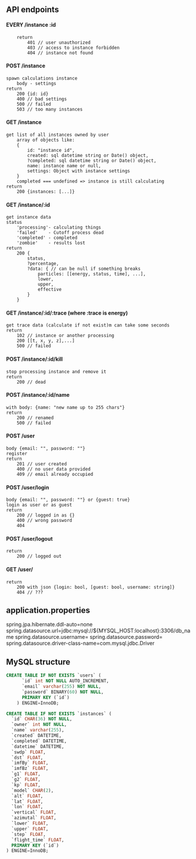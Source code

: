 
## API endpoints

#### EVERY /instance :id
        return
            401 // user unauthorized
            403 // access to instance forbidden
            404 // instance not found

#### POST /instance
    spawn calculations instance
        body - settings
    return
        200 {id: id}
        400 // bad settings
        500 // failed
        503 // too many instances

#### GET /instance
    get list of all instances owned by user
        array of objects like:
        {
            id: "instance id",
            created: sql datetime string or Date() object,
            ?completed: sql datetime string or Date() object,
            name: instance name or null,
            settings: Object with instance settings
        }
        completed === undefined => instance is still calculating
    return
        200 {instances: [...]}

#### GET /instance/:id
    get instance data
    status
        'processing'- calculating things
        'failed'    - Cutoff process dead
        'completed' - completed
        'zombie'    - results lost
    return
        200 {
            status,
            ?percentage,
            ?data: { // can be null if something breaks
                particles: [[energy, status, time], ...],
                lower,
                upper,
                effective
            }
        }

#### GET /instance/:id/:trace (where :trace is energy)
    get trace data (calculate if not exist)m can take some seconds
    return
        102 // instance or another processing
        200 [[t, x, y, z],...]
        500 // failed

#### POST /instance/:id/kill
    stop processing instance and remove it
    return
        200 // dead

#### POST /instance/:id/name
    with body: {name: "new name up to 255 chars"}
    return
        200 // renamed
        500 // failed



#### POST /user
    body {email: "", password: ""}
    register
    return
        201 // user created
        400 // no user data provided
        409 // email already occupied

#### POST /user/login
    body {email: "", password: ""} or {guest: true}
    login as user or as guest
    return
        200 // logged in as {}
        400 // wrong password
        404

#### POST /user/logout
    return
        200 // logged out

#### GET /user/
    return
        200 with json {login: bool, [guest: bool, username: string]}
        404 // ???

## application.properties
spring.jpa.hibernate.ddl-auto=none
spring.datasource.url=jdbc:mysql://${MYSQL_HOST:localhost}:3306/db_name
spring.datasource.username=
spring.datasource.password=
spring.datasource.driver-class-name=com.mysql.jdbc.Driver

## MySQL structure

```sql
CREATE TABLE IF NOT EXISTS `users` (
      `id` int NOT NULL AUTO_INCREMENT,
      `email` varchar(255) NOT NULL,
      `password` BINARY(60) NOT NULL,
      PRIMARY KEY (`id`)
    ) ENGINE=InnoDB;

CREATE TABLE IF NOT EXISTS `instances` (
  `id` CHAR(36) NOT NULL,
  `owner` int NOT NULL,
  `name` varchar(255),
  `created` DATETIME,
  `completed` DATETIME,
  `datetime` DATETIME,
  `swdp` FLOAT,
  `dst` FLOAT,
  `imfBy` FLOAT,
  `imfBz` FLOAT,
  `g1` FLOAT,
  `g2` FLOAT,
  `kp` FLOAT,
  `model` CHAR(2),
  `alt` FLOAT,
  `lat` FLOAT,
  `lon` FLOAT,
  `vertical` FLOAT,
  `azimutal` FLOAT,
  `lower` FLOAT,
  `upper` FLOAT,
  `step` FLOAT,
  `flight_time` FLOAT,
  PRIMARY KEY (`id`)
) ENGINE=InnoDB;
```
